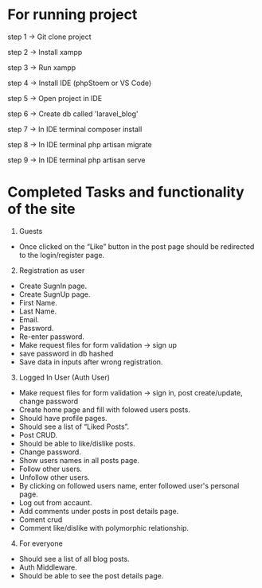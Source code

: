 For running project
===================

step 1 -> Git clone project

step 2 -> Install xampp

step 3 -> Run xampp

step 4 -> Install IDE (phpStoem or VS Code)

step 5 -> Open project in IDE

step 6 -> Create db called 'laravel_blog'

step 7 -> In IDE terminal composer install

step 8 -> In IDE terminal php artisan migrate

step 9 -> In IDE terminal php artisan serve


Completed Tasks and functionality of the site
=============================================

1. Guests
  + Once clicked on the “Like” button in the post page should be redirected to the login/register page.

2. Registration as user
  + Create SugnIn page.
  + Create SugnUp page.  
  + First Name.
  + Last Name.
  + Email.
  + Password.
  + Re-enter password.
  + Make request files for form validation -> sign up
  + save password in db hashed
  + Save data in inputs after wrong registration.

3. Logged In User (Auth User)
  + Make request files for form validation -> sign in, post create/update, change password
  + Create home page and fill with folowed users posts.   
  + Should have profile pages.  
  + Should see a list of “Liked Posts”.
  + Post CRUD.
  + Should be able to like/dislike posts.
  + Change password.
  + Show users names in all posts page.
  + Follow other users.
  + Unfollow other users.  
  + By clicking on followed users name, enter followed user's personal page. 
  + Log out from accaunt.
  + Add comments under posts in post details page.  
  + Coment crud
  + Comment like/dislike with polymorphic relationship.
  
4. For everyone
  + Should see a list of all blog posts.  
  + Auth Middleware.
  + Should be able to see the post details page.
